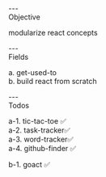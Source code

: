 ---\
Objective

modularize react concepts 


---\
Fields

a. get-used-to\
b. build react from scratch



---\
Todos


a-1. tic-tac-toe :white_check_mark:\
a-2. task-tracker:white_check_mark:\
a-3. word-tracker:white_check_mark:\
a-4. github-finder :white_check_mark:

b-1. goact :white_check_mark:
